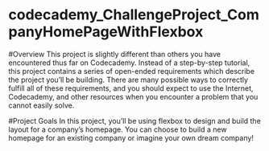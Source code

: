 # codecademy_ChallengeProject_CompanyHomePageWithFlexbox

#Overview
​This project is slightly different than others you have encountered thus far on Codecademy. Instead of a step-by-step tutorial, this project contains a series of open-ended requirements which describe the project you’ll be building. There are many possible ways to correctly fulfill all of these requirements, and you should expect to use the Internet, Codecademy, and other resources when you encounter a problem that you cannot easily solve.​

#Project Goals
In this project, you’ll be using flexbox to design and build the layout for a company’s homepage. You can choose to build a new homepage for an existing company or imagine your own dream company!​
